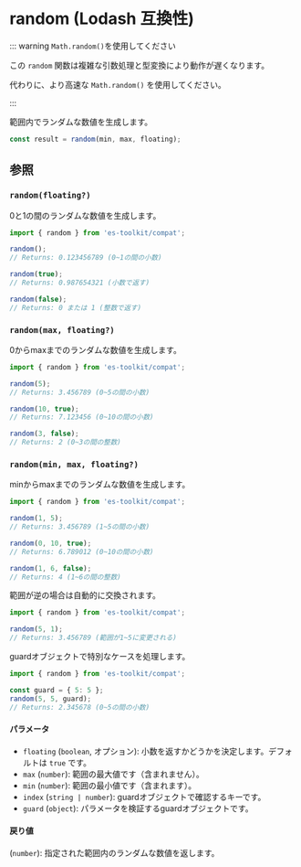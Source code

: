 # random (Lodash 互換性)

::: warning `Math.random()`を使用してください

この `random` 関数は複雑な引数処理と型変換により動作が遅くなります。

代わりに、より高速な `Math.random()` を使用してください。

:::

範囲内でランダムな数値を生成します。

```typescript
const result = random(min, max, floating);
```

## 参照

### `random(floating?)`

0と1の間のランダムな数値を生成します。

```typescript
import { random } from 'es-toolkit/compat';

random();
// Returns: 0.123456789 (0~1の間の小数)

random(true);
// Returns: 0.987654321 (小数で返す)

random(false);
// Returns: 0 または 1 (整数で返す)
```

### `random(max, floating?)`

0からmaxまでのランダムな数値を生成します。

```typescript
import { random } from 'es-toolkit/compat';

random(5);
// Returns: 3.456789 (0~5の間の小数)

random(10, true);
// Returns: 7.123456 (0~10の間の小数)

random(3, false);
// Returns: 2 (0~3の間の整数)
```

### `random(min, max, floating?)`

minからmaxまでのランダムな数値を生成します。

```typescript
import { random } from 'es-toolkit/compat';

random(1, 5);
// Returns: 3.456789 (1~5の間の小数)

random(0, 10, true);
// Returns: 6.789012 (0~10の間の小数)

random(1, 6, false);
// Returns: 4 (1~6の間の整数)
```

範囲が逆の場合は自動的に交換されます。

```typescript
import { random } from 'es-toolkit/compat';

random(5, 1);
// Returns: 3.456789 (範囲が1~5に変更される)
```

guardオブジェクトで特別なケースを処理します。

```typescript
import { random } from 'es-toolkit/compat';

const guard = { 5: 5 };
random(5, 5, guard);
// Returns: 2.345678 (0~5の間の小数)
```

#### パラメータ

- `floating` (`boolean`, オプション): 小数を返すかどうかを決定します。デフォルトは `true` です。
- `max` (`number`): 範囲の最大値です（含まれません）。
- `min` (`number`): 範囲の最小値です（含まれます）。
- `index` (`string | number`): guardオブジェクトで確認するキーです。
- `guard` (`object`): パラメータを検証するguardオブジェクトです。

#### 戻り値

(`number`): 指定された範囲内のランダムな数値を返します。
